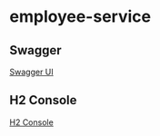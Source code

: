# employee-service

## Swagger

[Swagger UI](http://localhost:8081/swagger-ui/index.html)

## H2 Console

[H2 Console](http://localhost:8081/h2-console)